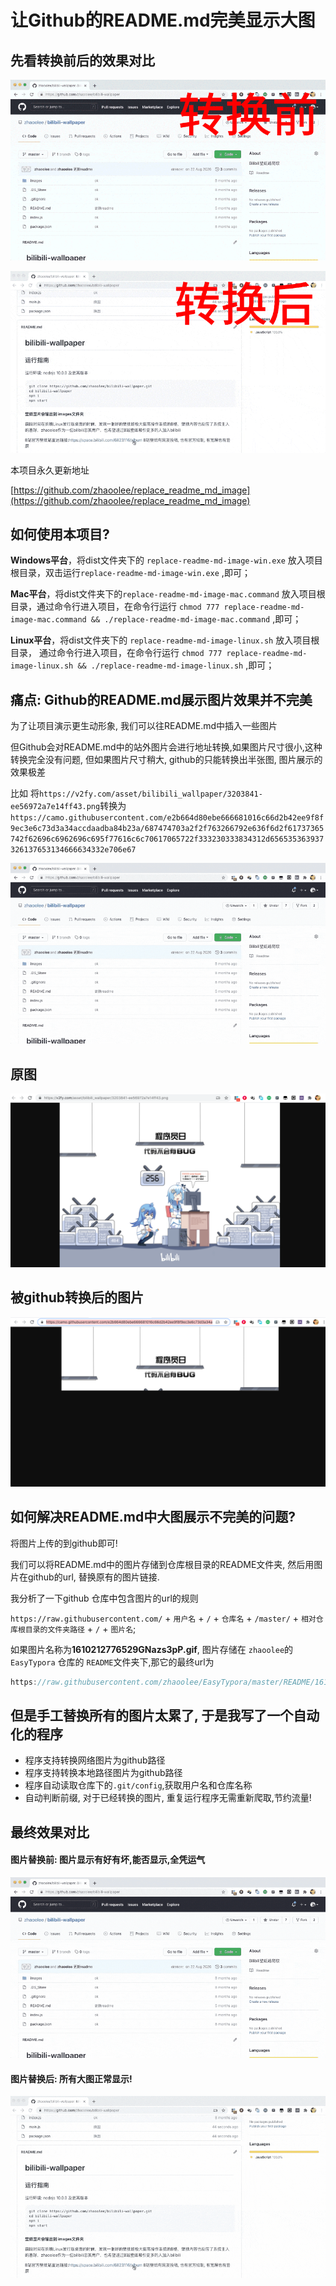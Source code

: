 # 让Github的README.md完美显示大图

## 先看转换前后的效果对比

![before-txt](https://raw.githubusercontent.com/zhaoolee/replace_readme_md_image/master/README/16103285371581AYcXCjy.gif)

![after-txt](https://raw.githubusercontent.com/zhaoolee/replace_readme_md_image/master/README/16103285404102M7PFrwA.gif)

本项目永久更新地址

[https://github.com/zhaoolee/replace_readme_md_image](https://github.com/zhaoolee/replace_readme_md_image)



## 如何使用本项目?

**Windows平台**，将dist文件夹下的 `replace-readme-md-image-win.exe` 放入项目根目录，双击运行`replace-readme-md-image-win.exe` ,即可；

**Mac平台**，将dist文件夹下的`replace-readme-md-image-mac.command`  放入项目根目录，通过命令行进入项目，在命令行运行 `chmod 777 replace-readme-md-image-mac.command && ./replace-readme-md-image-mac.command` ,即可；

**Linux平台**，将dist文件夹下的 `replace-readme-md-image-linux.sh` 放入项目根目录， 通过命令行进入项目，在命令行运行 `chmod 777 replace-readme-md-image-linux.sh && ./replace-readme-md-image-linux.sh` ,即可；


##  痛点: Github的README.md展示图片效果并不完美

为了让项目演示更生动形象, 我们可以往README.md中插入一些图片

但Github会对README.md中的站外图片会进行地址转换,如果图片尺寸很小,这种转换完全没有问题, 但如果图片尺寸稍大, github的只能转换出半张图, 图片展示的效果极差

比如 将`https://v2fy.com/asset/bilibili_wallpaper/3203841-ee56972a7e14ff43.png`转换为`https://camo.githubusercontent.com/e2b664d80ebe666681016c66d2b42ee9f8f9ec3e6c73d3a34accdaadba84b23a/687474703a2f2f763266792e636f6d2f61737365742f62696c6962696c695f77616c6c70617065722f333230333834312d656535363937326137653134666634332e706e67`

![re-img-kk](https://raw.githubusercontent.com/zhaoolee/replace_readme_md_image/master/README/1610273620185zKKRYDmG.gif)

## 原图

![image-20210110174446076](https://raw.githubusercontent.com/zhaoolee/replace_readme_md_image/master/README/1610273620196RMdHJK1N.png)



## 被github转换后的图片

![image-20210110174523700](https://raw.githubusercontent.com/zhaoolee/replace_readme_md_image/master/README/1610273620453w1B3jNPE.png)

## 如何解决README.md中大图展示不完美的问题?

将图片上传的到github即可!

我们可以将README.md中的图片存储到仓库根目录的README文件夹, 然后用图片在github的url, 替换原有的图片链接.

我分析了一下github 仓库中包含图片的url的规则

`https://raw.githubusercontent.com/` + `用户名` + `/` + `仓库名` + `/master/` + `相对仓库根目录的文件夹路径` + `/` + `图片名`;  



如果图片名称为**1610212776529GNazs3pP.gif**, 图片存储在 `zhaoolee`的 `EasyTypora` 仓库的 `README`文件夹下,那它的最终url为

```javascript
https://raw.githubusercontent.com/zhaoolee/EasyTypora/master/README/1610212776529GNazs3pP.gif
```

## 但是手工替换所有的图片太累了, 于是我写了一个自动化的程序

- 程序支持转换网络图片为github路径
- 程序支持转换本地路径图片为github路径
- 程序自动读取仓库下的`.git/config`,获取用户名和仓库名称
- 自动判断前缀, 对于已经转换的图片, 重复运行程序无需重新爬取,节约流量!




## 最终效果对比


#### 图片替换前: 图片显示有好有坏,能否显示,全凭运气


![re-img-kk](https://raw.githubusercontent.com/zhaoolee/replace_readme_md_image/master/README/1610273620185zKKRYDmG.gif)


#### 图片替换后: 所有大图正常显示!

![bilibili-wallpaper-005](https://raw.githubusercontent.com/zhaoolee/replace_readme_md_image/master/README/16102767579577iDsT3A4.gif)


